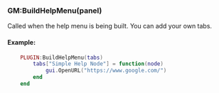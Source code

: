 ### GM:BuildHelpMenu(panel)

Called when the help menu is being built. You can add your own tabs.

#### Example:

```lua
    PLUGIN:BuildHelpMenu(tabs)
        tabs["Simple Help Node"] = function(node)
            gui.OpenURL("https://www.google.com/")
        end
    end
```